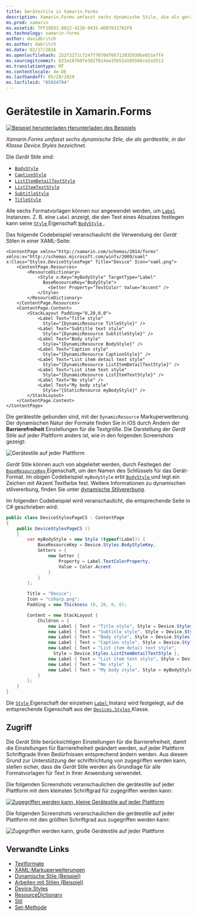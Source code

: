 ```yaml
---
title: Gerätestile in Xamarin.Forms
description: Xamarin.Forms umfasst sechs dynamische Stile, die als gerätestile, in der Klasse Device.Styles bezeichnet. In diesem Artikel wird erläutert, wie die gerätestile in einer Xamarin.Forms-Anwendung genutzt wird.
ms.prod: xamarin
ms.assetid: 7FF19ED1-0822-4238-9435-AD970317A2F8
ms.technology: xamarin-forms
author: davidbritch
ms.author: dabritch
ms.date: 02/17/2016
ms.openlocfilehash: 252f3271c7247f7070df66712035938be651e7f4
ms.sourcegitcommit: b23a107b0fe3d2f814ae35b52a5855b6ce2a3513
ms.translationtype: MT
ms.contentlocale: de-DE
ms.lasthandoff: 05/20/2019
ms.locfileid: "65924794"
---
```

# <a name="device-styles-in-xamarinforms"></a>Gerätestile in Xamarin.Forms

[![Beispiel herunterladen](~/media/shared/download.png) Herunterladen des Beispiels](https://developer.xamarin.com/samples/xamarin-forms/UserInterface/Styles/DynamicStyles/)

_Xamarin.Forms umfasst sechs dynamische Stile, die als gerätestile, in der Klasse Device.Styles bezeichnet._

Die *Gerät* Stile sind:

- [`BodyStyle`](xref:Xamarin.Forms.Device.Styles.BodyStyle)
- [`CaptionStyle`](xref:Xamarin.Forms.Device.Styles.CaptionStyle)
- [`ListItemDetailTextStyle`](xref:Xamarin.Forms.Device.Styles.ListItemDetailTextStyle)
- [`ListItemTextStyle`](xref:Xamarin.Forms.Device.Styles.ListItemTextStyle)
- [`SubtitleStyle`](xref:Xamarin.Forms.Device.Styles.SubtitleStyle)
- [`TitleStyle`](xref:Xamarin.Forms.Device.Styles.TitleStyle)

Alle sechs Formatvorlagen können nur angewendet werden, um [ `Label` ](xref:Xamarin.Forms.Label) Instanzen. Z. B. eine `Label` anzeigt, die den Text eines Absatzes festlegen kann seine [ `Style` ](xref:Xamarin.Forms.NavigableElement.Style) Eigenschaft [ `BodyStyle` ](xref:Xamarin.Forms.Device.Styles.BodyStyle).

Das folgende Codebeispiel veranschaulicht die Verwendung der *Gerät* Stilen in einer XAML-Seite:

```xaml
<ContentPage xmlns="http://xamarin.com/schemas/2014/forms" xmlns:x="http://schemas.microsoft.com/winfx/2009/xaml" x:Class="Styles.DeviceStylesPage" Title="Device" Icon="xaml.png">
    <ContentPage.Resources>
        <ResourceDictionary>
            <Style x:Key="myBodyStyle" TargetType="Label"
              BaseResourceKey="BodyStyle">
                <Setter Property="TextColor" Value="Accent" />
            </Style>
        </ResourceDictionary>
    </ContentPage.Resources>
    <ContentPage.Content>
        <StackLayout Padding="0,20,0,0">
            <Label Text="Title style"
              Style="{DynamicResource TitleStyle}" />
            <Label Text="Subtitle text style"
              Style="{DynamicResource SubtitleStyle}" />
            <Label Text="Body style"
              Style="{DynamicResource BodyStyle}" />
            <Label Text="Caption style"
              Style="{DynamicResource CaptionStyle}" />
            <Label Text="List item detail text style"
              Style="{DynamicResource ListItemDetailTextStyle}" />
            <Label Text="List item text style"
              Style="{DynamicResource ListItemTextStyle}" />
            <Label Text="No style" />
            <Label Text="My body style"
              Style="{StaticResource myBodyStyle}" />
        </StackLayout>
    </ContentPage.Content>
</ContentPage>
```

Die gerätestile gebunden sind, mit der `DynamicResource` Markuperweiterung. Der dynamischen Natur der Formate finden Sie in iOS durch Ändern der **Barrierefreiheit** Einstellungen für die Textgröße. Die Darstellung der *Gerät* Stile auf jeder Plattform anders ist, wie in den folgenden Screenshots gezeigt:

![](device-images/device-styles.png "Gerätestile auf jeder Plattform")

*Gerät* Stile können auch von abgeleitet werden, durch Festlegen der [ `BaseResourceKey` ](xref:Xamarin.Forms.Style.BaseResourceKey) Eigenschaft, um den Namen des Schlüssels für das Gerät-Format. Im obigen Codebeispiel `myBodyStyle` erbt [ `BodyStyle` ](xref:Xamarin.Forms.Device.Styles.BodyStyle) und legt ein Zeichen mit Akzent Textfarbe fest. Weitere Informationen zu dynamischen stilvererbung, finden Sie unter [dynamische Stilvererbung](~/xamarin-forms/user-interface/styles/xaml/dynamic.md#dynamic-style-inheritance).

Im folgenden Codebeispiel wird veranschaulicht, die entsprechende Seite in C# geschrieben wird:

```csharp
public class DeviceStylesPageCS : ContentPage
{
    public DeviceStylesPageCS ()
    {
        var myBodyStyle = new Style (typeof(Label)) {
            BaseResourceKey = Device.Styles.BodyStyleKey,
            Setters = {
                new Setter {
                    Property = Label.TextColorProperty,
                    Value = Color.Accent
                }
            }
        };

        Title = "Device";
        Icon = "csharp.png";
        Padding = new Thickness (0, 20, 0, 0);

        Content = new StackLayout {
            Children = {
                new Label { Text = "Title style", Style = Device.Styles.TitleStyle },
                new Label { Text = "Subtitle style", Style = Device.Styles.SubtitleStyle },
                new Label { Text = "Body style", Style = Device.Styles.BodyStyle },
                new Label { Text = "Caption style", Style = Device.Styles.CaptionStyle },
                new Label { Text = "List item detail text style",
                  Style = Device.Styles.ListItemDetailTextStyle },
                new Label { Text = "List item text style", Style = Device.Styles.ListItemTextStyle },
                new Label { Text = "No style" },
                new Label { Text = "My body style", Style = myBodyStyle }
            }
        };
    }
}
```

Die [ `Style` ](xref:Xamarin.Forms.NavigableElement.Style) Eigenschaft der einzelnen [ `Label` ](xref:Xamarin.Forms.Label) Instanz wird festgelegt, auf die entsprechende Eigenschaft aus der [ `Devices.Styles` ](xref:Xamarin.Forms.Device.Styles) Klasse.

## <a name="accessibility"></a>Zugriff

Die *Gerät* Stile berücksichtigen Einstellungen für die Barrierefreiheit, damit die Einstellungen für Barrierefreiheit geändert werden, auf jeder Plattform Schriftgrade Ihren Bedürfnissen entsprechend ändern werden. Aus diesem Grund zur Unterstützung der schriftrichtung von zugegriffen werden kann, stellen sicher, dass die *Gerät* Stile werden als Grundlage für alle Formatvorlagen für Text in Ihrer Anwendung verwendet.

Die folgenden Screenshots veranschaulichen die gerätestile auf jeder Plattform mit dem kleinsten Schriftgrad für zugegriffen werden kann:

[![](device-images/minimum-size.png "Zugegriffen werden kann, kleine Gerätestile auf jeder Plattform")](device-images/minimum-size-large.png#lightbox "zugegriffen werden kann, kleine Gerätestile auf jeder Plattform")

Die folgenden Screenshots veranschaulichen die gerätestile auf jeder Plattform mit den größten Schriftgrad aus zugegriffen werden kann:

![](device-images/maximum-size.png "Zugegriffen werden kann, große Gerätestile auf jeder Plattform")

## <a name="related-links"></a>Verwandte Links

- [Textformate](~/xamarin-forms/user-interface/text/styles.md)
- [XAML-Markuperweiterungen](~/xamarin-forms/xaml/xaml-basics/xaml-markup-extensions.md)
- [Dynamische Stile (Beispiel)](https://developer.xamarin.com/samples/xamarin-forms/UserInterface/Styles/DynamicStyles/)
- [Arbeiten mit Stilen (Beispiel)](https://developer.xamarin.com/samples/xamarin-forms/WorkingWithStyles/)
- [Device.Styles](xref:Xamarin.Forms.Device.Styles)
- [ResourceDictionary](xref:Xamarin.Forms.ResourceDictionary)
- [Stil](xref:Xamarin.Forms.Style)
- [Set-Methode](xref:Xamarin.Forms.Setter)
